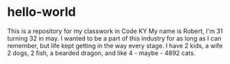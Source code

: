 # hello-world
This is a repository for my classwork in Code KY
My name is Robert, I'm 31 turning 32 in may. I wanted to be a part of this industry for as long as I can remember, but life kept getting in the way every stage.
I have 2 kids, a wife 2 dogs, 2 fish, a bearded dragon, and like 4 - maybe - 4892 cats.
